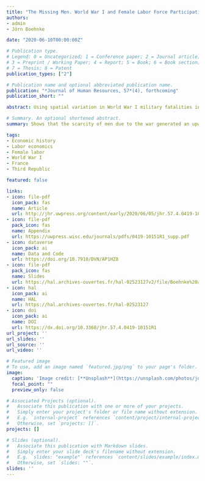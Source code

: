 ```yaml
---
title: "The Missing Men. World War I and Female Labor Force Participation"
authors:
- admin
- Jörn Boehnke

date: "2020-06-10T00:00:00Z"

# Publication type.
# Legend: 0 = Uncategorized; 1 = Conference paper; 2 = Journal article;
# 3 = Preprint / Working Paper; 4 = Report; 5 = Book; 6 = Book section;
# 7 = Thesis; 8 = Patent
publication_types: ["2"]

# Publication name and optional abbreviated publication name.
publication: "*Journal of Human Resources, 57*(4), forthcoming"
publication_short: ""

abstract: Using spatial variation in World War I military fatalities in France, we show that the scarcity of men due to the war generated an upward shift in female labor force participation that persisted throughout the interwar period. Available data suggest that increased female labor supply accounts for this result. In particular, deteriorated marriage market conditions for single women and negative income shocks to war widows induced many of these women to enter the labor force after the war. In contrast, demand factors such as substitution toward female labor to compensate for the scarcity of male labor were of second-order importance.

# Summary. An optional shortened abstract.
summary: Shows that the scarcity of men due to the war generated an upward shift in female labor force participation that persisted throughout the interwar period due to increased female labor supply.

tags:
- Economic history
- Labor economics
- Female labor
- World War I
- France
- Third Republic

featured: false

links:
- icon: file-pdf
  icon_pack: fas
  name: Article
  url: http://jhr.uwpress.org/content/early/2020/06/05/jhr.57.4.0419-10151R1.full.pdf
- icon: file-pdf
  pack_icon: fas
  name: Appendix
  url: https://uwpress.wisc.edu/journals/pdfs/0419-10151R1_supp.pdf
- icon: dataverse
  icon_pack: ai
  name: Data and Code
  url: https://doi.org/10.7910/DVN/AP1HZ8
- icon: file-pdf
  pack_icon: fas
  name: Slides
  url: https://hal.archives-ouvertes.fr/hal-02523127v2/file/Boehnke%20and%20Gay%20%282020%29%20Slides.pdf
- icon: hal
  icon_pack: ai
  name: HAL
  url: https://hal.archives-ouvertes.fr/hal-02523127
- icon: doi
  icon_pack: ai
  name: DOI
  url: https://dx.doi.org/10.3368/jhr.57.4.0419-10151R1
url_project: ''
url_slides: ''
url_source: ''
url_video: ''

# Featured image
# To use, add an image named `featured.jpg/png` to your page's folder. 
image:
  caption: 'Image credit: [**Unsplash**](https://unsplash.com/photos/jdD8gXaTZsc)'
  focal_point: ""
  preview_only: false

# Associated Projects (optional).
#   Associate this publication with one or more of your projects.
#   Simply enter your project's folder or file name without extension.
#   E.g. `internal-project` references `content/project/internal-project/index.md`.
#   Otherwise, set `projects: []`.
projects: []

# Slides (optional).
#   Associate this publication with Markdown slides.
#   Simply enter your slide deck's filename without extension.
#   E.g. `slides: "example"` references `content/slides/example/index.md`.
#   Otherwise, set `slides: ""`.
slides: ''
---
```

